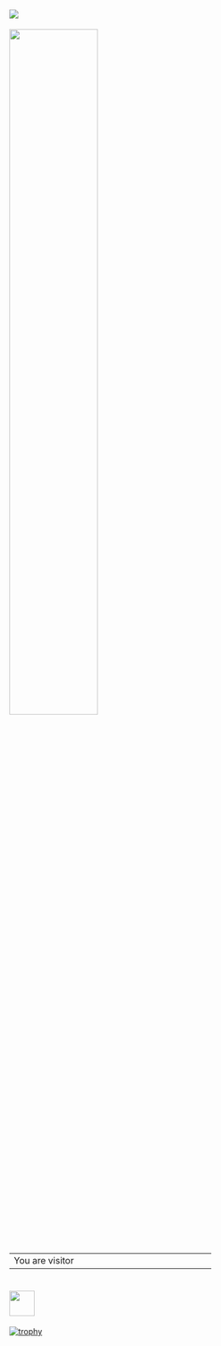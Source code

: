 # [![](https://github.githubassets.com/favicons/favicon.png)](https://github.com/euglenach)

<a href="https://github.com/anuraghazra/github-readme-stats">
  <img width=56% height=56% align="left" src="https://github-readme-stats.vercel.app/api?username=euglenach&show_icons=true&theme=dracula&include_all_commits=true" />
</a>

<a href="https://github.com/anuraghazra/github-readme-stats">
  <img align="left" src="https://github-readme-stats.vercel.app/api/top-langs/?username=euglenach&layout=compact&theme=dracula" alt="" />
</a>

<table>
  <tr>
    <td>You are visitor</td>
    <td  width="222"><img src="https://profile-counter.glitch.me/euglenach/count.svg" alt="" /></td>
  </tr>
</table>

# [<img src="https://cdn.qiita.com/assets/favicons/public/apple-touch-icon-ec5ba42a24ae923f16825592efdc356f.png" width="45"/>](https://qiita.com/Euglenach)

[![trophy](https://github-profile-trophy.vercel.app/?username=euglenach&theme=dracula)](https://github.com/ryo-ma/github-profile-trophy)

<!--
### Hi there 👋

**euglenach/Euglenach** is a ✨ _special_ ✨ repository because its `README.md` (this file) appears on your GitHub profile.

Here are some ideas to get you started:

- 🔭 I’m currently working on ...
- 🌱 I’m currently learning ...
- 👯 I’m looking to collaborate on ...
- 🤔 I’m looking for help with ...
- 💬 Ask me about ...
- 📫 How to reach me: ...
- 😄 Pronouns: ...
- ⚡ Fun fact: ...
-->
